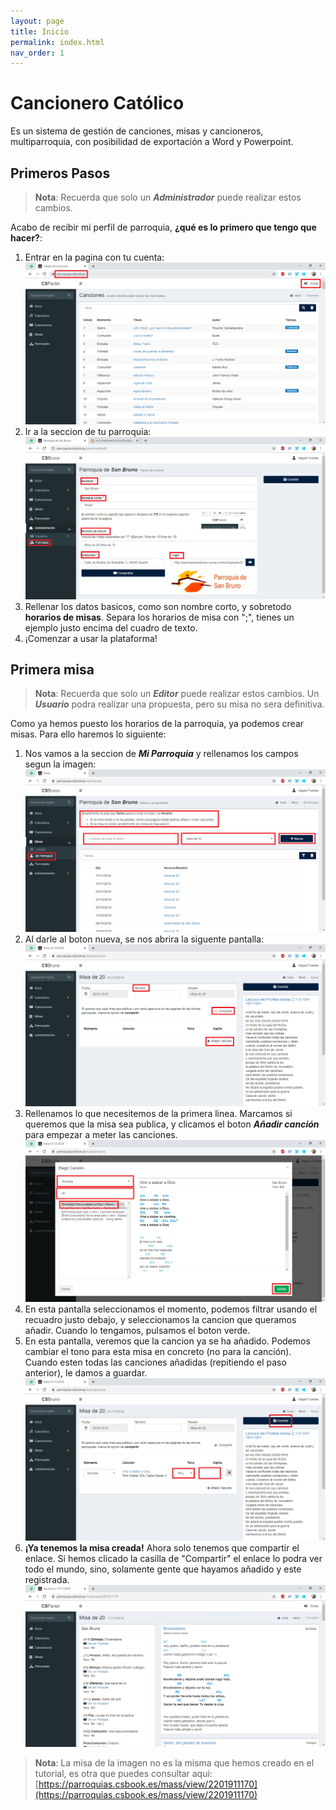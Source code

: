```yaml
---
layout: page
title: Inicio
permalink: index.html
nav_order: 1
---
```

# Cancionero Católico

Es un sistema de gestión de canciones, misas y cancioneros, multiparroquia, con posibilidad de exportación a Word y Powerpoint.

## Primeros Pasos
> **Nota**: Recuerda que solo un __*Administrador*__ puede realizar estos cambios.

Acabo de recibir mi perfil de parroquia, **¿qué es lo primero que tengo que hacer?**:

1. Entrar en la pagina con tu cuenta:
  ![Login](images/first_steps1.png)
2. Ir a la seccion de tu parroquia:
  ![Parroquia](admin/images/parish_admin.png)
3. Rellenar los datos basicos, como son nombre corto, y sobretodo **horarios de misas**. Separa los horarios de misa con ";", tienes un ejemplo justo encima del cuadro de texto.
4. ¡Comenzar a usar la plataforma!

## Primera misa
> **Nota**: Recuerda que solo un __*Editor*__ puede realizar estos cambios. Un __*Usuario*__ podra realizar una propuesta, pero su misa no sera definitiva.

Como ya hemos puesto los horarios de la parroquia, ya podemos crear misas. Para ello haremos lo siguiente:

1. Nos vamos a la seccion de __*Mi Parroquia*__ y rellenamos los campos segun la imagen:
  ![Creando Misa](misas/images/editor_mass_start.png)
2. Al darle al boton nueva, se nos abrira la siguente pantalla:
  ![Creando Misa](misas/images/editor_mass_blank.png)
3. Rellenamos lo que necesitemos de la primera linea. Marcamos si queremos que la misa sea publica, y clicamos el boton __*Añadir canción*__ para empezar a meter las canciones.
  ![Creando Misa](misas/images/mass_select_song.png)
4. En esta pantalla seleccionamos el momento, podemos filtrar usando el recuadro justo debajo, y seleccionamos la cancion que queramos añadir. Cuando lo tengamos, pulsamos el boton verde.
5. En esta pantalla, veremos que la cancion ya se ha añadido. Podemos cambiar el tono para esta misa en concreto (no para la canción). Cuando esten todas las canciones añadidas (repitiendo el paso anterior), le damos a guardar.
  ![Creando Misa](misas/images/mass_selected_save.png)
6. **¡Ya tenemos la misa creada!** Ahora solo tenemos que compartir el enlace. Si hemos clicado la casilla de "Compartir" el enlace lo podra ver todo el mundo, sino, solamente gente que hayamos añadido y este registrada.
  ![Misa Creada](misas/images/mass_created.PNG)
  > **Nota**: La misa de la imagen no es la misma que hemos creado en el tutorial, es otra que puedes consultar aqui: [https://parroquias.csbook.es/mass/view/2201911170](https://parroquias.csbook.es/mass/view/2201911170)